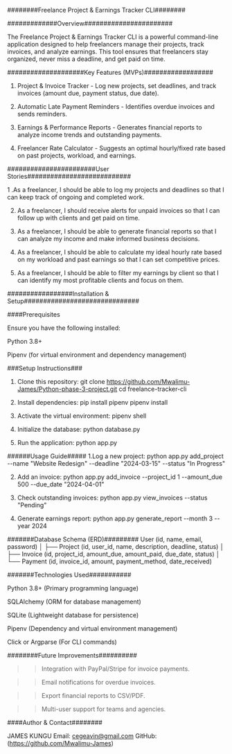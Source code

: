 ########Freelance Project & Earnings Tracker CLI########

#############Overview#######################

The Freelance Project & Earnings Tracker CLI is a powerful command-line application designed to help freelancers manage their projects, track invoices, and analyze earnings. This tool ensures that freelancers stay organized, never miss a deadline, and get paid on time.



####################Key Features (MVPs)##################

1. Project & Invoice Tracker - Log new projects, set deadlines, and track invoices (amount due, payment status, due date).

2. Automatic Late Payment Reminders - Identifies overdue invoices and sends reminders.

3. Earnings & Performance Reports - Generates financial reports to analyze income trends and outstanding payments.

4. Freelancer Rate Calculator - Suggests an optimal hourly/fixed rate based on past projects, workload, and earnings.

#######################User Stories###########################

1 .As a freelancer, I should be able to log my projects and deadlines so that I can keep track of ongoing and completed work.

2. As a freelancer, I should receive alerts for unpaid invoices so that I can follow up with clients and get paid on time.

3. As a freelancer, I should be able to generate financial reports so that I can analyze my income and make informed business decisions.

4. As a freelancer, I should be able to calculate my ideal hourly rate based on my workload and past earnings so that I can set competitive prices.

5. As a freelancer, I should be able to filter my earnings by client so that I can identify my most profitable clients and focus on them.


#################Installation & Setup##############################

####Prerequisites

Ensure you have the following installed:

Python 3.8+

Pipenv (for virtual environment and dependency management)

###Setup Instructions###

1. Clone this repository:
git clone https://github.com/Mwalimu-James/Python-phase-3-project.git
cd freelance-tracker-cli

2. Install dependencies:
pip install pipenv
pipenv install

3. Activate the virtual environment:
pipenv shell

4. Initialize the database:
python database.py

5. Run the application:
python app.py


######Usage Guide#####
1.Log a new project:
python app.py add_project --name "Website Redesign" --deadline "2024-03-15" --status "In Progress"

2. Add an invoice:
python app.py add_invoice --project_id 1 --amount_due 500 --due_date "2024-04-01"

3. Check outstanding invoices:
python app.py view_invoices --status "Pending"

4. Generate earnings report:
python app.py generate_report --month 3 --year 2024


 #######Database Schema (ERD)#########
 User (id, name, email, password)
│
├── Project (id, user_id, name, description, deadline, status)
│
├── Invoice (id, project_id, amount_due, amount_paid, due_date, status)
│
└── Payment (id, invoice_id, amount, payment_method, date_received)


#######Technologies Used###########

Python 3.8+ (Primary programming language)

SQLAlchemy (ORM for database management)

SQLite (Lightweight database for persistence)

Pipenv (Dependency and virtual environment management)

Click or Argparse (For CLI commands)


########Future Improvements##########

>> Integration with PayPal/Stripe for invoice payments.

>> Email notifications for overdue invoices.

>> Export financial reports to CSV/PDF.

>> Multi-user support for teams and agencies.

####Author & Contact########

JAMES KUNGU
Email: cegeavin@gmail.com 
GitHub: (https://github.com/Mwalimu-James)
